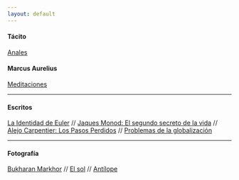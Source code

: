 ```yaml
---
layout: default
---
```


#### Tácito

[Anales](/libros/libro-i-anales-tacito.md)

#### Marcus Aurelius

[Meditaciones](/libros/meditacions.md)

---

#### Escritos
[La Identidad de Euler](/blog/la-identidad-de-euler.md)
//
[Jaques Monod: El segundo secreto de la vida](/blog/Jaques_Monod.html)
//
[Alejo Carpentier: Los Pasos Perdidos](/blog/Alejo_Carpentier.md)
//
[Problemas de la globalización](/blog/problemas-de-la-globalizacion.md)

---

#### Fotografía
[Bukharan Markhor](/assets/gallery/Bukharan%20markhor.jpg)
//
[El sol](/assets/gallery/El%20sol.jpg)
//
[Antílope](/assets/gallery/Antílope.jpg)

